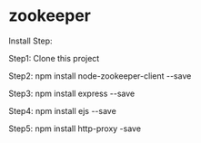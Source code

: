 # zookeeper

Install Step:

Step1: 
	Clone this project

Step2: 
	npm install node-zookeeper-client --save
	
Step3: 
	npm install express --save
	
Step4: 
	npm install ejs --save
	
Step5: 
	npm install http-proxy -save


